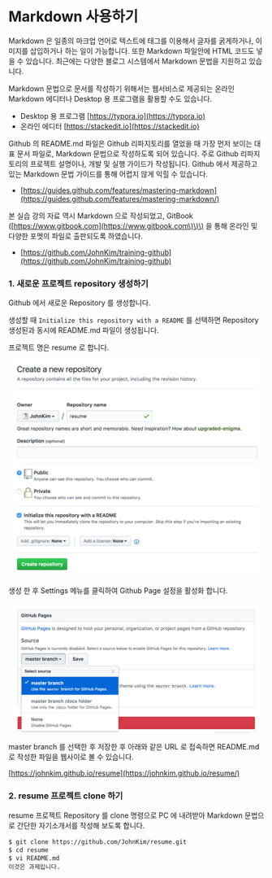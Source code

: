 # Markdown 사용하기

Markdown 은 일종의 마크업 언어로 텍스트에 태그를 이용해서 글자를 굵게하거나, 이미지를 삽입하거나 하는 일이 가능합니다. 또한 Markdown 파일안에 HTML 코드도 넣을 수 있습니다. 최근에는 다양한 블로그 시스템에서 Markdown 문법을 지원하고 있습니다.

Markdown 문법으로 문서를 작성하기 위해서는 웹서비스로 제공되는 온라인 Markdown 에디터나 Desktop 용 프로그램을 활용할 수도 있습니다.

* Desktop 용 프로그램 [https://typora.io](https://typora.io)
* 온라인 에디터 [https://stackedit.io](https://stackedit.io)

Github 의 README.md 파일은 Github 리파지토리를 열었을 때 가장 먼저 보이는 대표 문서 파일로, Markdown 문법으로 작성하도록 되어 있습니다. 주로 Github 리파지토리의 프로젝트 설명이나, 개발 및 실행 가이드가 작성됩니다. Github 에서 제공하고 있는 Markdown 문법 가이드를 통해 어렵지 않게 익힐 수 있습니다.

* [https://guides.github.com/features/mastering-markdown](https://guides.github.com/features/mastering-markdown/)

본 실습 강의 자료 역시 Markdown 으로 작성되었고, GitBook \([https://www.gitbook.com](https://www.gitbook.com\)\)\) 을 통해 온라인 및 다양한 포멧의 파일로 출판되도록 하였습니다.

* [https://github.com/JohnKim/training-github](https://github.com/JohnKim/training-github)

### 

### 1. 새로운 프로젝트 repository 생성하기

Github 에서 새로운 Repository 를 생성합니다.

생성할 때 `Initialize this repository with a README` 를 선택하면 Repository 생성된과 동시에 README.md 파일이 생성됩니다.

프로젝트 명은 resume 로 합니다.

![](/images/create-resume-repo.png)

생성 한 후 Settings 메뉴를 클릭하여 Github Page 설정을 활성화 합니다.

![](/images/edit-github-page-setting.png)

master branch 를 선택한 후 저장한 후 아래와 같은 URL 로 접속하면 README.md 로 작성한 파일을 웹사이로 볼 수 있습니다.

[https://johnkim.github.io/resume](https://johnkim.github.io/resume/)

### 

### 2. resume 프로젝트 clone 하기

resume 프로젝트 Repository 를 clone 명령으로  PC 에 내려받아 Markdown 문법으로 간단한 자기소개서를 작성해 보도록 합니다.

```
$ git clone https://github.com/JohnKim/resume.git
$ cd resume
$ vi README.md
이것은 과제입니다.
```



